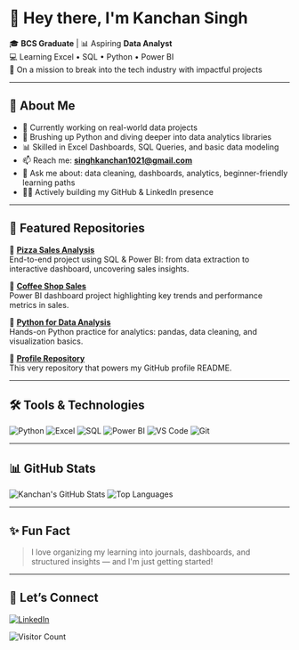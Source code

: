 # 👋 Hey there, I'm Kanchan Singh

🎓 **BCS Graduate** | 📊 Aspiring **Data Analyst**  
💻 Learning Excel • SQL • Python • Power BI  
🚀 On a mission to break into the tech industry with impactful projects

---

## 📌 About Me

- 🔭 Currently working on real-world data projects
- 🌱 Brushing up Python and diving deeper into data analytics libraries
- 📊 Skilled in Excel Dashboards, SQL Queries, and basic data modeling
- 📫 Reach me: **singhkanchan1021@gmail.com**  
- 💬 Ask me about: data cleaning, dashboards, analytics, beginner-friendly learning paths
- 👩‍💻 Actively building my GitHub & LinkedIn presence

---

## 📌 Featured Repositories  

🌟 [**Pizza Sales Analysis**](https://github.com/kanchansingh1021/Pizza-Sales-Analysis)  
End-to-end project using SQL & Power BI: from data extraction to interactive dashboard, uncovering sales insights.  

🌟 [**Coffee Shop Sales**](https://github.com/kanchansingh1021/Coffee-Shop-Sales)  
Power BI dashboard project highlighting key trends and performance metrics in sales.  

🌟 [**Python for Data Analysis**](https://github.com/kanchansingh1021/python-for-data-analysis)  
Hands-on Python practice for analytics: pandas, data cleaning, and visualization basics.  

🌟 [**Profile Repository**](https://github.com/kanchansingh1021/kanchansingh1021)  
This very repository that powers my GitHub profile README.  

---

## 🛠️ Tools & Technologies

![Python](https://img.shields.io/badge/-Python-3670A0?style=for-the-badge&logo=python&logoColor=white)
![Excel](https://img.shields.io/badge/-Excel-217346?style=for-the-badge&logo=microsoft-excel&logoColor=white)
![SQL](https://img.shields.io/badge/-SQL-4479A1?style=for-the-badge&logo=postgresql&logoColor=white)
![Power BI](https://img.shields.io/badge/-Power%20BI-F2C811?style=for-the-badge&logo=powerbi&logoColor=black)
![VS Code](https://img.shields.io/badge/-VS%20Code-007ACC?style=for-the-badge&logo=visual-studio-code&logoColor=white)
![Git](https://img.shields.io/badge/-Git-F05032?style=for-the-badge&logo=git&logoColor=white)

---

## 📊 GitHub Stats

![Kanchan's GitHub Stats](https://github-readme-stats.vercel.app/api?username=kanchansingh1021&show_icons=true&theme=radical)
![Top Languages](https://github-readme-stats.vercel.app/api/top-langs/?username=kanchansingh1021&layout=compact&theme=radical)

---

## ✨ Fun Fact

> I love organizing my learning into journals, dashboards, and structured insights — and I'm just getting started!

---

## 🔗 Let’s Connect

[![LinkedIn](https://img.shields.io/badge/-LinkedIn-0077B5?style=flat&logo=linkedin&logoColor=white)](https://www.linkedin.com/in/kanchansinghofficial)

![Visitor Count](https://komarev.com/ghpvc/?username=kanchansingh1021&color=blue)


